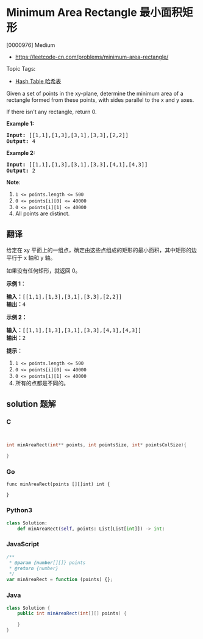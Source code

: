 # Minimum Area Rectangle 最小面积矩形

[0000976] Medium

- https://leetcode-cn.com/problems/minimum-area-rectangle/

Topic Tags:

- [Hash Table 哈希表](https://leetcode-cn.com/tag/hash-table/)

Given a set of points in the xy-plane, determine the minimum area of a rectangle formed from these points, with sides parallel to the x and y axes.

If there isn't any rectangle, return 0.

**Example 1:**

<pre><strong>Input: </strong><span id="example-input-1-1">[[1,1],[1,3],[3,1],[3,3],[2,2]]</span>
<strong>Output: </strong><span id="example-output-1">4</span>
</pre>

**Example 2:**

<pre><strong>Input: </strong><span id="example-input-2-1">[[1,1],[1,3],[3,1],[3,3],[4,1],[4,3]]</span>
<strong>Output: </strong><span id="example-output-2">2</span>
</pre>

**Note**:

1.  `1 <= points.length <= 500`
2.  `0 <= points[i][0] <= 40000`
3.  `0 <= points[i][1] <= 40000`
4.  All points are distinct.

## 翻译

给定在 xy 平面上的一组点，确定由这些点组成的矩形的最小面积，其中矩形的边平行于 x 轴和 y 轴。

如果没有任何矩形，就返回 0。

**示例 1：**

<pre><strong>输入：</strong>[[1,1],[1,3],[3,1],[3,3],[2,2]]
<strong>输出：</strong>4
</pre>

**示例 2：**

<pre><strong>输入：</strong>[[1,1],[1,3],[3,1],[3,3],[4,1],[4,3]]
<strong>输出：</strong>2
</pre>

**提示：**

1.  `1 <= points.length <= 500`
2.  `0 <= points[i][0] <= 40000`
3.  `0 <= points[i][1] <= 40000`
4.  所有的点都是不同的。

## solution 题解

### C

```c


int minAreaRect(int** points, int pointsSize, int* pointsColSize){

}


```

### Go

```golang
func minAreaRect(points [][]int) int {

}
```

### Python3

```python
class Solution:
    def minAreaRect(self, points: List[List[int]]) -> int:

```

### JavaScript

```javascript
/**
 * @param {number[][]} points
 * @return {number}
 */
var minAreaRect = function (points) {};
```

### Java

```java
class Solution {
    public int minAreaRect(int[][] points) {

    }
}
```
